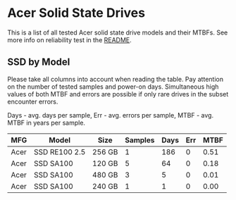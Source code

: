 Acer Solid State Drives
=======================

This is a list of all tested Acer solid state drive models and their MTBFs. See
more info on reliability test in the [README](https://github.com/linuxhw/SMART).

SSD by Model
------------

Please take all columns into account when reading the table. Pay attention on the
number of tested samples and power-on days. Simultaneous high values of both MTBF
and errors are possible if only rare drives in the subset encounter errors.

Days - avg. days per sample,
Err  - avg. errors per sample,
MTBF - avg. MTBF in years per sample.

| MFG       | Model              | Size   | Samples | Days  | Err   | MTBF |
|-----------|--------------------|--------|---------|-------|-------|------|
| Acer      | SSD RE100 2.5      | 256 GB | 1       | 186   | 0     | 0.51   |
| Acer      | SSD SA100          | 120 GB | 5       | 64    | 0     | 0.18   |
| Acer      | SSD SA100          | 480 GB | 3       | 5     | 0     | 0.01   |
| Acer      | SSD SA100          | 240 GB | 1       | 1     | 0     | 0.00   |

